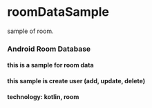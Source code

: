 # roomDataSample
sample of room.
### Android Room Database
#### this is a sample for room data
#### this sample is create user (add, update, delete)
#### technology: kotlin, room
